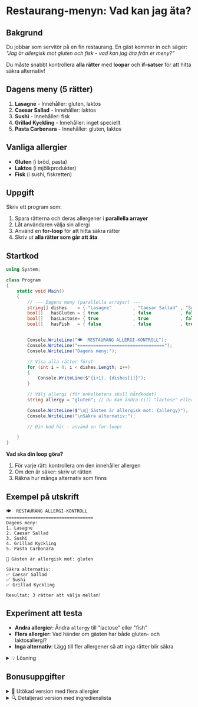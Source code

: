 # Restaurang-menyn: Vad kan jag äta?

## Bakgrund

Du jobbar som servitör på en fin restaurang. En gäst kommer in och säger: *"Jag är allergisk mot gluten och fisk - vad kan jag äta från er meny?"*

Du måste snabbt kontrollera **alla rätter** med **loopar** och **if-satser** för att hitta säkra alternativ!

## Dagens meny (5 rätter)

1. **Lasagne** - Innehåller: gluten, laktos
2. **Caesar Sallad** - Innehåller: laktos
3. **Sushi** - Innehåller: fisk
4. **Grillad Kyckling** - Innehåller: inget speciellt
5. **Pasta Carbonara** - Innehåller: gluten, laktos

## Vanliga allergier

- **Gluten** (i bröd, pasta)
- **Laktos** (i mjölkprodukter)
- **Fisk** (i sushi, fiskretten)

## Uppgift

Skriv ett program som:

1. Spara rätterna och deras allergener i **parallella arrayer**
2. Låt användaren välja sin allergi
3. Använd en **for-loop** för att hitta säkra rätter
4. Skriv ut **alla rätter som går att äta**

## Startkod

```csharp
using System;

class Program
{
    static void Main()
    {
        // --- Dagens meny (parallella arrayer) ---
        string[] dishes    = { "Lasagne"        , "Caesar Sallad" , "Sushi" , "Grillad Kyckling", "Pasta Carbonara" };
        bool[]   hasGluten = { true             , false           , false   , false             , true              };
        bool[]   hasLactose= { true             , true            , false   , false             , true              };
        bool[]   hasFish   = { false            , false           , true    , false             , false             };


        Console.WriteLine("🍽️  RESTAURANG ALLERGI-KONTROLL");
        Console.WriteLine("=================================");
        Console.WriteLine("Dagens meny:");

        // Visa alla rätter först
        for (int i = 0; i < dishes.Length; i++)
        {
            Console.WriteLine($"{i+1}. {dishes[i]}");
        }

        // Välj allergi (för enkelhetens skull hårdkodat)
        string allergy = "gluten"; // Du kan ändra till "lactose" eller "fish"

        Console.WriteLine($"\n🚫 Gästen är allergisk mot: {allergy}");
        Console.WriteLine("\nSäkra alternativ:");

        // Din kod här - använd en for-loop!

    }
}
```

**Vad ska din loop göra?**
1. För varje rätt: kontrollera om den innehåller allergen
2. Om den är säker: skriv ut rätten
3. Räkna hur många alternativ som finns

## Exempel på utskrift

```
🍽️  RESTAURANG ALLERGI-KONTROLL
=================================
Dagens meny:
1. Lasagne
2. Caesar Sallad
3. Sushi
4. Grillad Kyckling
5. Pasta Carbonara

🚫 Gästen är allergisk mot: gluten

Säkra alternativ:
✅ Caesar Sallad
✅ Sushi
✅ Grillad Kyckling

Resultat: 3 rätter att välja mellan!
```

## Experiment att testa

* **Andra allergier**: Ändra `allergy` till "lactose" eller "fish"
* **Flera allergier**: Vad händer om gästen har både gluten- och laktosallergi?
* **Inga alternativ**: Lägg till fler allergener så att inga rätter blir säkra

<details>
<summary>💡 Lösning</summary>

```csharp
using System;

class Program
{
    static void Main()
    {
        // --- Dagens meny (parallella arrayer) ---
        string[] dishes     = { "Lasagne"        , "Caesar Sallad" , "Sushi" , "Grillad Kyckling", "Pasta Carbonara" };
        bool[]   hasGluten  = { true             , false           , false   , false             , true              };
        bool[]   hasLactose = { true             , true            , false   , false             , true              };
        bool[]   hasFish    = { false            , false           , true    , false             , false             };


        Console.WriteLine("🍽️  RESTAURANG ALLERGI-KONTROLL");
        Console.WriteLine("=================================");
        Console.WriteLine("Dagens meny:");

        // Visa alla rätter först
        for (int i = 0; i < dishes.Length; i++)
        {
            Console.WriteLine($"{i+1}. {dishes[i]}");
        }

        // Välj allergi
        string allergy = "gluten";

        Console.WriteLine($"\n🚫 Gästen är allergisk mot: {allergy}");
        Console.WriteLine("\nSäkra alternativ:");

        int safeCount = 0;

        for (int i = 0; i < dishes.Length; i++)
        {
            bool isSafe = true;

            // Kontrollera allergier
            if (allergy == "gluten" && hasGluten[i])
                isSafe = false;
            else if (allergy == "lactose" && hasLactose[i])
                isSafe = false;
            else if (allergy == "fish" && hasFish[i])
                isSafe = false;

            if (isSafe)
            {
                Console.WriteLine($"✅ {dishes[i]}");
                safeCount++;
            }
        }

        Console.WriteLine($"\nResultat: {safeCount} rätter att välja mellan!");

        if (safeCount == 0)
            Console.WriteLine("😞 Tyvärr inga säkra alternativ idag...");
    }
}
```

**Vad händer när du kör?** Med glutenallergi får du 3 alternativ!

</details>

## Bonusuppgifter

<details>
<summary>🚀 Utökad version med flera allergier</summary>

```csharp
// Lägg till efter allergy:
bool hasGlutenAllergy = true;
bool hasLactoseAllergy = false;
bool hasFishAllergy = true;

// I loopen:
bool isSafe = true;
if (hasGlutenAllergy && hasGluten[i]) isSafe = false;
if (hasLactoseAllergy && hasLactose[i]) isSafe = false;
if (hasFishAllergy && hasFish[i]) isSafe = false;
```

</details>

<details>
<summary>🔍 Detaljerad version med ingredienslista</summary>

```csharp
// Visa exakt vad som finns i varje rätt:
string[] ingredients = { "pasta,kött,ost", "sallad,dressing,parmesan", "ris,fisk,nori", "kyckling,kryddor", "pasta,ägg,bacon,ost" };

// I loopen när du visar säkra rätter:
Console.WriteLine($"✅ {dishes[i]} (innehåller: {ingredients[i]})");
```

</details>

